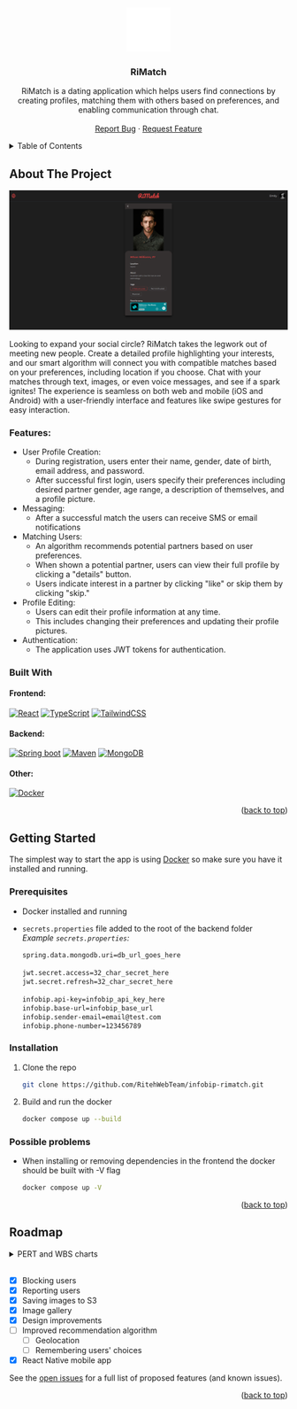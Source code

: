 <a name="readme-top"></a>

<!-- PROJECT LOGO -->
<br />
<div align="center">
  <a href="https://github.com/RitehWebTeam/infobip-rimatch">
    <img src="images/rimatch.svg" alt="Logo" width="80" height="80">
  </a>

<h3 align="center">RiMatch</h3>

  <p align="center">
    RiMatch is a dating application which helps users find connections by creating profiles, matching them with others based on preferences, and enabling communication through chat. 
    <br />
    <br />
    <a href="https://github.com/RitehWebTeam/infobip-rimatch/issues">Report Bug</a>
    ·
    <a href="https://github.com/RitehWebTeam/infobip-rimatch/issues">Request Feature</a>
  </p>
</div>

<!-- TABLE OF CONTENTS -->
<details>
  <summary>Table of Contents</summary>
  <ol>
    <li>
      <a href="#about-the-project">About The Project</a>
      <ul>
				<li><a href="#features">Features</a></li>
        <li><a href="#built-with">Built With</a></li>
      </ul>
    </li>
    <li>
      <a href="#getting-started">Getting Started</a>
      <ul>
        <li><a href="#prerequisites">Prerequisites</a></li>
        <li><a href="#installation">Installation</a></li>
      </ul>
    </li>
    <li><a href="#roadmap">Roadmap</a></li>
  </ol>
</details>

<!-- ABOUT THE PROJECT -->

## About The Project

![Product Name Screen Shot][product-screenshot]

Looking to expand your social circle? RiMatch takes the legwork out of meeting new people. Create a detailed profile highlighting your interests, and our smart algorithm will connect you with compatible matches based on your preferences, including location if you choose. Chat with your matches through text, images, or even voice messages, and see if a spark ignites! The experience is seamless on both web and mobile (iOS and Android) with a user-friendly interface and features like swipe gestures for easy interaction.

### Features:

- User Profile Creation:
  - During registration, users enter their name, gender, date of birth, email address, and password.
  - After successful first login, users specify their preferences including desired partner gender, age range, a description of themselves, and a profile picture.
- Messaging:
  - After a successful match the users can receive SMS or email notifications
- Matching Users:
  - An algorithm recommends potential partners based on user preferences.
  - When shown a potential partner, users can view their full profile by clicking a "details" button.
  - Users indicate interest in a partner by clicking "like" or skip them by clicking "skip."
- Profile Editing:
  - Users can edit their profile information at any time.
  - This includes changing their preferences and updating their profile pictures.
- Authentication:
  - The application uses JWT tokens for authentication.

### Built With

#### Frontend:

[![React][React.js]][React-url]
[![TypeScript][TypeScript]][TypeScript-url]
[![TailwindCSS][tailwindcss]][tailwindcss-url]

#### Backend:

[![Spring boot][Springboot]][Springboot-url]
[![Maven][maven]][maven-url]
[![MongoDB][mongodb]][mongodb-url]

#### Other:

[![Docker][docker]][docker-url]

<p align="right">(<a href="#readme-top">back to top</a>)</p>

<!-- GETTING STARTED -->

## Getting Started

The simplest way to start the app is using [Docker][docker-url] so make sure you have it installed and running.

### Prerequisites

- Docker installed and running
- `secrets.properties` file added to the root of the backend folder  
  _Example `secrets.properties`:_

  ```
  spring.data.mongodb.uri=db_url_goes_here

  jwt.secret.access=32_char_secret_here
  jwt.secret.refresh=32_char_secret_here

  infobip.api-key=infobip_api_key_here
  infobip.base-url=infobip_base_url
  infobip.sender-email=email@test.com
  infobip.phone-number=123456789
  ```

### Installation

1. Clone the repo
   ```sh
   git clone https://github.com/RitehWebTeam/infobip-rimatch.git
   ```
2. Build and run the docker
   ```sh
   docker compose up --build
   ```

### Possible problems

- When installing or removing dependencies in the frontend the docker should be built with -V flag
   ```sh
   docker compose up -V
   ```

<p align="right">(<a href="#readme-top">back to top</a>)</p>

<!-- ROADMAP -->

## Roadmap

<details>
<summary>PERT and WBS charts</summary>
<h3>PERT</h3>
<img src="docs/RiMatch_PERT.drawio.svg" alt="PERT">
<hr>
<h3>WBS</h3>
<img src="docs/RiMatch_WBS.drawio.svg" alt="WBS">
<hr>
</details>
<br/>

- [x] Blocking users
- [x] Reporting users
- [x] Saving images to S3
- [x] Image gallery
- [x] Design improvements
- [ ] Improved recommendation algorithm
  - [ ] Geolocation
  - [ ] Remembering users' choices
- [x] React Native mobile app

See the [open issues](https://github.com/RitehWebTeam/infobip-rimatch/issues) for a full list of proposed features (and known issues).

<p align="right">(<a href="#readme-top">back to top</a>)</p>

<!-- MARKDOWN LINKS & IMAGES -->
<!-- https://www.markdownguide.org/basic-syntax/#reference-style-links -->

[product-screenshot]: images/rimatch-app.png
[React.js]: https://img.shields.io/badge/React-20232A?style=for-the-badge&logo=react&logoColor=61DAFB
[React-url]: https://reactjs.org/
[TypeScript]: https://img.shields.io/badge/TypeScript-3178C6?style=for-the-badge&logo=typescript&logoColor=white
[TypeScript-url]: https://www.typescriptlang.org/
[SpringBoot]: https://img.shields.io/badge/springboot-6DB33F?style=for-the-badge&logo=springboot&logoColor=white
[SpringBoot-url]: https://spring.io/projects/spring-boot
[tailwindcss]: https://img.shields.io/badge/tailwindcss-06B6D4?style=for-the-badge&logo=tailwindcss&logoColor=white
[tailwindcss-url]: https://tailwindcss.com/
[mongodb]: https://img.shields.io/badge/mongodb-47A248?style=for-the-badge&logo=mongodb&logoColor=white
[mongodb-url]: https://www.mongodb.com/
[maven]: https://img.shields.io/badge/maven-%23C71A36?style=for-the-badge&logo=apachemaven&logoColor=white
[maven-url]: https://maven.apache.org/
[docker]: https://img.shields.io/badge/docker-%232496ED?style=for-the-badge&logo=docker&logoColor=white
[docker-url]: https://www.docker.com/
[pert-chart]: docs/RiMatch_Charts.drawio.svg
